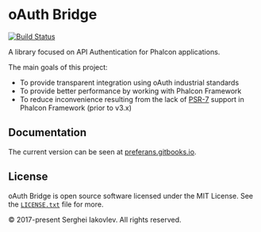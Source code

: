 # oAuth Bridge

[![Build Status](https://travis-ci.org/preferans/oauth-bridge.svg?branch=master)](https://travis-ci.org/preferans/oauth-bridge)

A library focused on API Authentication for Phalcon applications.

The main goals of this project:
- To provide transparent integration using oAuth industrial standards
- To provide better performance by working with Phalcon Framework
- To reduce inconvenience resulting from the lack of [PSR-7](www.php-fig.org/psr/psr-7/) support in Phalcon Framework (prior to v3.x)

## Documentation

The current version can be seen at [preferans.gitbooks.io](https://preferans.gitbooks.io/oauth-bridge/content/).

## License

oAuth Bridge is open source software licensed under the MIT License.
See the [`LICENSE.txt`](LICENSE.txt) file for more.

© 2017-present Serghei Iakovlev. All rights reserved.
